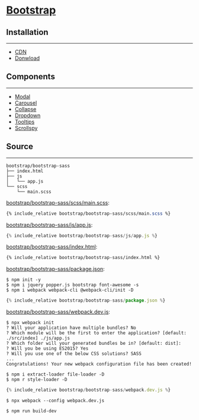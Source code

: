 # [Bootstrap](https://getbootstrap.com)

## Installation
---

* [CDN](https://www.bootstrapcdn.com)
* [Donwload](https://getbootstrap.com/docs/4.1/getting-started/download/)

## Components
---

* [Modal](https://getbootstrap.com/docs/4.1/components/modal/)
* [Carousel](https://getbootstrap.com/docs/4.1/components/carousel/)
* [Collapse](https://getbootstrap.com/docs/4.1/components/collapse/)
* [Dropdown](https://getbootstrap.com/docs/4.1/components/dropdowns/)
* [Tooltips](https://getbootstrap.com/docs/4.1/components/tooltips/)
* [Scrollspy](https://getbootstrap.com/docs/4.1/components/scrollspy/)

## Source
---

```
bootstrap/bootstrap-sass
├── index.html
├── js
│   └── app.js
└── scss
    └── main.scss
```

[bootstrap/bootstrap-sass/scss/main.scss](bootstrap/bootstrap-sass/scss/main.scss):
```scss
{% include_relative bootstrap/bootstrap-sass/scss/main.scss %}
```

[bootstrap/bootstrap-sass/js/app.js](bootstrap/bootstrap-sass/js/app.js):
```js
{% include_relative bootstrap/bootstrap-sass/js/app.js %}
```

[bootstrap/bootstrap-sass/index.html](bootstrap/bootstrap-sass/index.html):
```html
{% include_relative bootstrap/bootstrap-sass/index.html %}
```

[bootstrap/bootstrap-sass/package.json](bootstrap/bootstrap-sass/package.json):

```
$ npm init -y
$ npm i jquery popper.js bootstrap font-awesome -s
$ npm i webpack webpack-cli @webpack-cli/init -D
```

```js
{% include_relative bootstrap/bootstrap-sass/package.json %}
```

[bootstrap/bootstrap-sass/webpack.dev.js](bootstrap/bootstrap-sass/webpack.dev.js):

```
$ npx webpack init
? Will your application have multiple bundles? No
? Which module will be the first to enter the application? [default: ./src/index] ./js/app.js
? Which folder will your generated bundles be in? [default: dist]:
? Will you be using ES2015? Yes
? Will you use one of the below CSS solutions? SASS
...
Congratulations! Your new webpack configuration file has been created!
```

```
$ npm i extract-loader file-loader -D
$ npm r style-loader -D
```

```js
{% include_relative bootstrap/bootstrap-sass/webpack.dev.js %}
```

```
$ npx webpack --config webpack.dev.js
```

```
$ npm run build-dev
```